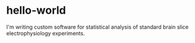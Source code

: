 # hello-world

I'm writing custom software for statistical analysis of standard brain slice electrophysiology experiments.
